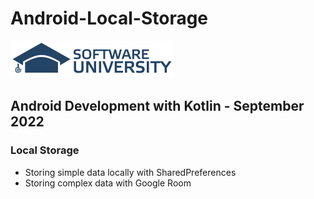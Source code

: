 # Android-Local-Storage
![Software University 2022](https://raw.githubusercontent.com/mark79-github/Blog-System/master/client/public/logo.png)
## Android Development with Kotlin - September 2022

### Local Storage 
* Storing simple data locally with SharedPreferences
* Storing complex data with Google Room
